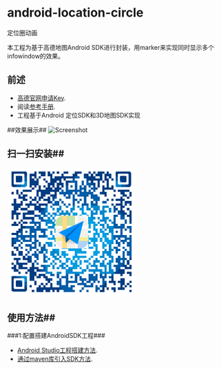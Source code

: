 # android-location-circle
定位圈动画

本工程为基于高德地图Android SDK进行封装，用marker来实现同时显示多个infowindow的效果。
## 前述 ##
- [高德官网申请Key](http://lbs.amap.com/dev/#/).
- 阅读[参考手册](http://a.amap.com/lbs/static/unzip/Android_Map_Doc/index.html).
- 工程基于Android 定位SDK和3D地图SDK实现

##效果展示##
![Screenshot]( https://github.com/amap-demo/android-location-circle/raw/master/apk/picture.png )

## 扫一扫安装##
![Screenshot]( https://github.com/amap-demo/android-location-circle/raw/master/apk/1479866100.png )

## 使用方法##
###1:配置搭建AndroidSDK工程###
- [Android Studio工程搭建方法](http://lbs.amap.com/api/android-sdk/guide/creat-project/android-studio-creat-project/#add-jars).
- [通过maven库引入SDK方法](http://lbsbbs.amap.com/forum.php?mod=viewthread&tid=18786).

